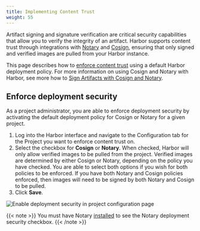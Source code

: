 ```yaml
---
title: Implementing Content Trust
weight: 55
---
```


Artifact signing and signature verification are critical security capabilities that allow you to verify the integrity of an artifact. Harbor supports content trust through integrations with [Notary](https://github.com/notaryproject/notarys) and [Cosign](https://github.com/sigstore/cosign), ensuring that only signed and verified images are pulled from your Harbor instance.

This page describes how to [enforce content trust](#enforce-content-trust) using a default Harbor deployment policy. For more information on using Cosign and Notary with Harbor, see more how to [Sign Artifacts with Cosign and Notary](../../working-with-images/sign-images).

## Enforce deployment security

As a project administrator, you are able to enforce deployment security by activating the default deployment policy for Cosign or Notary for a given project.

1. Log into the Harbor interface and navigate to the Configuration tab for the Project you want to enforce content trust on.
1. Select the checkbox for **Cosign** or **Notary**. When checked, Harbor will only allow verified images to be pulled from the project. Verified images are determined by either Cosign or Notary, depending on the policy you have checked. You are able to select both options if you wish for both policies to be enforced. If you have both Notary and Cosign policies enforced, then images will need to be signed by both Notary and Cosign to be pulled.
1. Click **Save**.

  ![Enable deployment security in project configuration page](../../../img/enable-deployment-security.png)

  {{< note >}}
  You must have Notary [installed](../../../install-config/run-installer-script/#installation-with-notary) to see the Notary deployment security checkbox.
  {{< /note >}}
